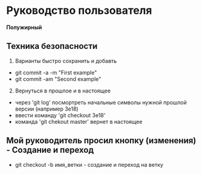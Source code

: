 # Руководство пользователя

**Полужирный**

## Техника безопасности

1. Варианты быстро сохранить и добавть

- git commit -a -m "First example"
- git commit -am "Second example"

2. Вернуться в прошлое и в настоящее

- через 'git log' посмортреть начальные символы нужной прошлой версии (например 3e18)
- ввести команду 'git checkout 3e18'
- команда 'git chekout master' вернет в настоящее

## Мой руководитель просил кнопку (изменения) - Создание и переход
- git checkout -b имя_ветки - создание и переход на ветку